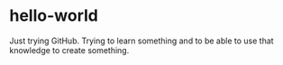 # hello-world
Just trying GitHub.
Trying to learn something and to be able to use that knowledge to create something.

